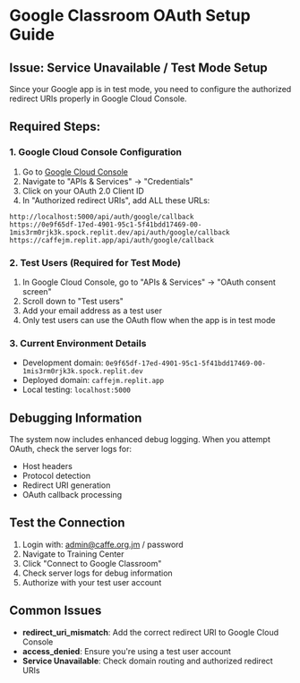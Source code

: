 # Google Classroom OAuth Setup Guide

## Issue: Service Unavailable / Test Mode Setup

Since your Google app is in test mode, you need to configure the authorized redirect URIs properly in Google Cloud Console.

## Required Steps:

### 1. Google Cloud Console Configuration

1. Go to [Google Cloud Console](https://console.cloud.google.com)
2. Navigate to "APIs & Services" → "Credentials"
3. Click on your OAuth 2.0 Client ID
4. In "Authorized redirect URIs", add ALL these URLs:

```
http://localhost:5000/api/auth/google/callback
https://0e9f65df-17ed-4901-95c1-5f41bdd17469-00-1mis3rm0rjk3k.spock.replit.dev/api/auth/google/callback
https://caffejm.replit.app/api/auth/google/callback
```

### 2. Test Users (Required for Test Mode)

1. In Google Cloud Console, go to "APIs & Services" → "OAuth consent screen"
2. Scroll down to "Test users"
3. Add your email address as a test user
4. Only test users can use the OAuth flow when the app is in test mode

### 3. Current Environment Details

- Development domain: `0e9f65df-17ed-4901-95c1-5f41bdd17469-00-1mis3rm0rjk3k.spock.replit.dev`
- Deployed domain: `caffejm.replit.app`
- Local testing: `localhost:5000`

## Debugging Information

The system now includes enhanced debug logging. When you attempt OAuth, check the server logs for:
- Host headers
- Protocol detection
- Redirect URI generation
- OAuth callback processing

## Test the Connection

1. Login with: admin@caffe.org.jm / password
2. Navigate to Training Center
3. Click "Connect to Google Classroom"
4. Check server logs for debug information
5. Authorize with your test user account

## Common Issues

- **redirect_uri_mismatch**: Add the correct redirect URI to Google Cloud Console
- **access_denied**: Ensure you're using a test user account
- **Service Unavailable**: Check domain routing and authorized redirect URIs